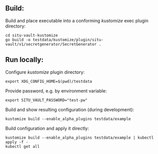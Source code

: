 ## Build:

Build and place executable into a conforming *kustomize* exec plugin directory:

```
cd situ-vault-kustomize
go build -o testdata/kustomize/plugin/situ-vault/v1/secretgenerator/SecretGenerator .
```

## Run locally:

Configure *kustomize* plugin directory:

```
export XDG_CONFIG_HOME=$(pwd)/testdata
```

Provide password, e.g. by environment variable:

```
export SITU_VAULT_PASSWORD="test-pw"
```

Build and show resulting configuration (during development):

```
kustomize build --enable_alpha_plugins testdata/example
```

Build configuration and apply it directly:

```
kustomize build --enable_alpha_plugins testdata/example | kubectl apply -f - 
kubectl get all
```
